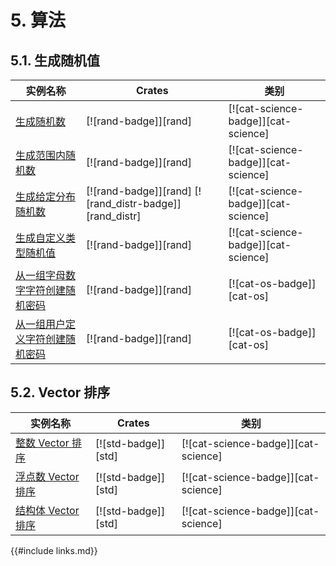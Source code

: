# 5. 算法

## 5.1. 生成随机值

| 实例名称 | Crates | 类别 |
|--------|--------|------------|
| [生成随机数][ex-rand] | [![rand-badge]][rand] | [![cat-science-badge]][cat-science] |
| [生成范围内随机数][ex-rand-range] | [![rand-badge]][rand] | [![cat-science-badge]][cat-science] |
| [生成给定分布随机数][ex-rand-dist] | [![rand-badge]][rand] [![rand_distr-badge]][rand_distr] | [![cat-science-badge]][cat-science] |
| [生成自定义类型随机值][ex-rand-custom] | [![rand-badge]][rand] | [![cat-science-badge]][cat-science] |
| [从一组字母数字字符创建随机密码][ex-rand-passwd] | [![rand-badge]][rand] | [![cat-os-badge]][cat-os] |
| [从一组用户定义字符创建随机密码][ex-rand-choose] | [![rand-badge]][rand] | [![cat-os-badge]][cat-os] |

## 5.2. Vector 排序

| 实例名称 | Crates | 类别 |
|--------|--------|------------|
| [整数 Vector 排序][ex-sort-integers] | [![std-badge]][std] | [![cat-science-badge]][cat-science] |
| [浮点数 Vector 排序][ex-sort-floats] | [![std-badge]][std] | [![cat-science-badge]][cat-science] |
| [结构体 Vector 排序][ex-sort-structs] | [![std-badge]][std] | [![cat-science-badge]][cat-science] |

[ex-rand]: 5-algorithms/5.1-randomness.md#5131-生成随机数
[ex-rand-range]: 5-algorithms/5.1-randomness.md#5132-生成范围内随机数
[ex-rand-dist]: 5-algorithms/5.1-randomness.md#5133-生成给定分布随机数
[ex-rand-custom]: 5-algorithms/5.1-randomness.md#5134-生成自定义类型随机值
[ex-rand-passwd]: 5-algorithms/5.1-randomness.md#5135-从一组字母数字字符创建随机密码
[ex-rand-choose]: 5-algorithms/5.1-randomness.md#5136-从一组用户定义字符创建随机密码

[ex-sort-integers]: 5-algorithms/5.2-sorting.md#5231-整数-vector-排序
[ex-sort-floats]: 5-algorithms/5.2-sorting.md#5232-浮点数-vector-排序
[ex-sort-structs]: 5-algorithms/5.2-sorting.md#5233-结构体-vector-排序

{{#include links.md}}
